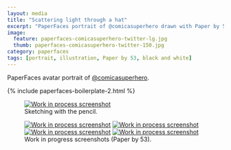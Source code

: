 ```yaml
---
layout: media
title: "Scattering light through a hat"
excerpt: "PaperFaces portrait of @comicasuperhero drawn with Paper by 53 on an iPad."
image: 
  feature: paperfaces-comicasuperhero-twitter-lg.jpg
  thumb: paperfaces-comicasuperhero-twitter-150.jpg
category: paperfaces
tags: [portrait, illustration, Paper by 53, black and white]
---
```


PaperFaces avatar portrait of <a href="http://twitter.com/comicasuperhero">@comicasuperhero</a>.

{% include paperfaces-boilerplate-2.html %}

<figure>
	<a href="{{ site.url }}/images/paperfaces-comicasuperhero-process-1-lg.jpg"><img src="{{ site.url }}/images/paperfaces-comicasuperhero-process-1-750.jpg" alt="Work in process screenshot"></a>
	<figcaption>Sketching with the pencil.</figcaption>
</figure>

<figure class="half">
	<a href="{{ site.url }}/images/paperfaces-comicasuperhero-process-2-lg.jpg"><img src="{{ site.url }}/images/paperfaces-comicasuperhero-process-2-600.jpg" alt="Work in process screenshot"></a>
	<a href="{{ site.url }}/images/paperfaces-comicasuperhero-process-3-lg.jpg"><img src="{{ site.url }}/images/paperfaces-comicasuperhero-process-3-600.jpg" alt="Work in process screenshot"></a>
	<a href="{{ site.url }}/images/paperfaces-comicasuperhero-process-4-lg.jpg"><img src="{{ site.url }}/images/paperfaces-comicasuperhero-process-4-600.jpg" alt="Work in process screenshot"></a>
	<a href="{{ site.url }}/images/paperfaces-comicasuperhero-process-5-lg.jpg"><img src="{{ site.url }}/images/paperfaces-comicasuperhero-process-5-600.jpg" alt="Work in process screenshot"></a>
	<figcaption>Work in progress screenshots (Paper by 53).</figcaption>
</figure>